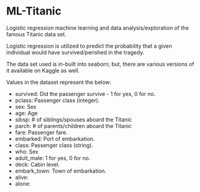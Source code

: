 # ML-Titanic
Logistic regression machine learning and data analysis/exploration of the famous Titanic data set.

Logistic regression is utilized to predict the probability that a given individual would have survived/perished in the tragedy.

The data set used is in-built into seaborn; but, there are various versions of it available on Kaggle as well.

Values in the dataset represent the below:
* survived: Did the passenger survive - 1 for yes, 0 for no.
* pclass: Passenger class (integer).
* sex: Sex
* age: Age
* sibsp: # of siblings/spouses aboard the Titanic
* parch: # of parents/children aboard the Titanic
* fare: Passenger fare.
* embarked: Port of embarkation.
* class: Passenger class (string).
* who: Sex
* adult_male: 1 for yes, 0 for no.
* deck: Cabin level.
* embark_town: Town of embarkation.
* alive: 
* alone: 